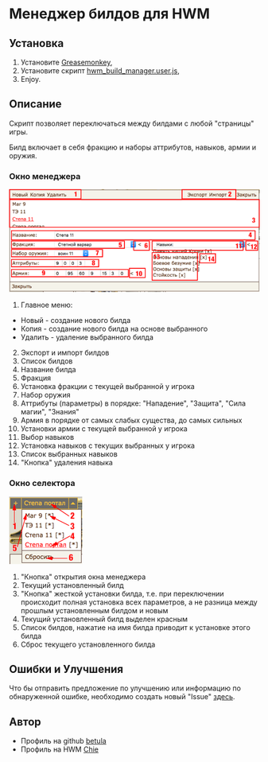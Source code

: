 # Менеджер билдов для HWM

## Установка

1. Установите [Greasemonkey](https://addons.mozilla.org/ru/firefox/addon/greasemonkey/),
2. Установите скрипт [hwm_build_manager.user.js](https://github.com/betula/hwm_build_manager/raw/master/hwm_build_manager.user.js),
3. Enjoy.

## Описание

Скрипт позволяет переключаться между билдами с любой "страницы" игры.

Билд включает в себя фракцию и наборы аттрибутов, навыков, армии и оружия.

### Окно менеджера

![Окно менеджера](https://raw.githubusercontent.com/betula/hwm_build_manager/master/images/image001.png)

1. Главное меню:
  * Новый - создание нового билда
  * Копия - создание нового билда на основе выбранного
  * Удалить - удаление выбранного билда
2. Экспорт и импорт билдов
3. Список билдов
4. Название билда
5. Фракция
6. Установка фракции с текущей выбранной у игрока
7. Набор оружия
8. Аттрибуты (параметры) в порядке: "Нападение", "Защита", "Сила магии", "Знания"
9. Армия в порядке от самых слабых существа, до самых сильных
10. Установки армии с текущей выбранной у игрока
11. Выбор навыков
12. Установка навыков с текущих выбранных у игрока
13. Список выбранных навыков
14. "Кнопка" удаления навыка

### Окно селектора

![Окно селектора](https://raw.githubusercontent.com/betula/hwm_build_manager/master/images/image002.png)

1. "Кнопка" открытия окна менеджера
2. Текущий установленный билд
3. "Кнопка" жесткой установки билда, т.е. при переключении происходит полная установка всех параметров, а не разница между прошлым установленным билдом и новым
4. Текущий установленный билд выделен красным
5. Список билдов, нажатие на имя билда приводит к установке этого билда
6. Сброс текущего установленного билда

## Ошибки и Улучшения

Что бы отправить предложение по улучшению или информацию по обнаруженной ошибке, необходимо создать новый "Issue" [здесь](https://github.com/betula/hwm_build_manager/issues).

## Автор

* Профиль на github [betula](https://github.com/betula/)
* Профиль на HWM [Chie](http://www.heroeswm.ru/pl_info.php?id=645888)

